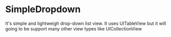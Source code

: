 # SimpleDropdown
It's simple and lightweigh drop-down list view. It uses UITableView but it will going to be support many other view types like UICollectionView
